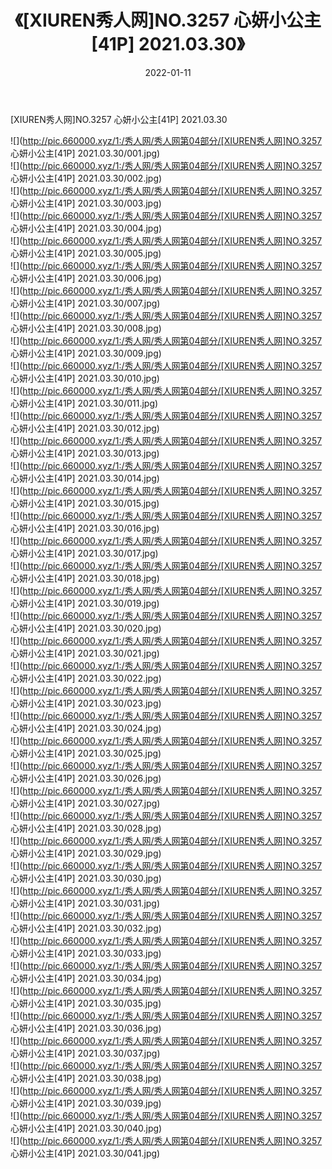 ﻿---
layout: post
title:  《[XIUREN秀人网]NO.3257 心妍小公主[41P] 2021.03.30》
date:   2022-01-11
img: http://pic.660000.xyz/1:/秀人网/秀人网第04部分/[XIUREN秀人网]NO.3257 心妍小公主[41P] 2021.03.30/000.jpg
categories: [美女, 清纯, 唯美]
---

[XIUREN秀人网]NO.3257 心妍小公主[41P] 2021.03.30

 ![](http://pic.660000.xyz/1:/秀人网/秀人网第04部分/[XIUREN秀人网]NO.3257 心妍小公主[41P] 2021.03.30/001.jpg) <br>![](http://pic.660000.xyz/1:/秀人网/秀人网第04部分/[XIUREN秀人网]NO.3257 心妍小公主[41P] 2021.03.30/002.jpg) <br>![](http://pic.660000.xyz/1:/秀人网/秀人网第04部分/[XIUREN秀人网]NO.3257 心妍小公主[41P] 2021.03.30/003.jpg) <br>![](http://pic.660000.xyz/1:/秀人网/秀人网第04部分/[XIUREN秀人网]NO.3257 心妍小公主[41P] 2021.03.30/004.jpg) <br>![](http://pic.660000.xyz/1:/秀人网/秀人网第04部分/[XIUREN秀人网]NO.3257 心妍小公主[41P] 2021.03.30/005.jpg) <br>![](http://pic.660000.xyz/1:/秀人网/秀人网第04部分/[XIUREN秀人网]NO.3257 心妍小公主[41P] 2021.03.30/006.jpg) <br>![](http://pic.660000.xyz/1:/秀人网/秀人网第04部分/[XIUREN秀人网]NO.3257 心妍小公主[41P] 2021.03.30/007.jpg) <br>![](http://pic.660000.xyz/1:/秀人网/秀人网第04部分/[XIUREN秀人网]NO.3257 心妍小公主[41P] 2021.03.30/008.jpg) <br>![](http://pic.660000.xyz/1:/秀人网/秀人网第04部分/[XIUREN秀人网]NO.3257 心妍小公主[41P] 2021.03.30/009.jpg) <br>![](http://pic.660000.xyz/1:/秀人网/秀人网第04部分/[XIUREN秀人网]NO.3257 心妍小公主[41P] 2021.03.30/010.jpg) <br>![](http://pic.660000.xyz/1:/秀人网/秀人网第04部分/[XIUREN秀人网]NO.3257 心妍小公主[41P] 2021.03.30/011.jpg) <br>![](http://pic.660000.xyz/1:/秀人网/秀人网第04部分/[XIUREN秀人网]NO.3257 心妍小公主[41P] 2021.03.30/012.jpg) <br>![](http://pic.660000.xyz/1:/秀人网/秀人网第04部分/[XIUREN秀人网]NO.3257 心妍小公主[41P] 2021.03.30/013.jpg) <br>![](http://pic.660000.xyz/1:/秀人网/秀人网第04部分/[XIUREN秀人网]NO.3257 心妍小公主[41P] 2021.03.30/014.jpg) <br>![](http://pic.660000.xyz/1:/秀人网/秀人网第04部分/[XIUREN秀人网]NO.3257 心妍小公主[41P] 2021.03.30/015.jpg) <br>![](http://pic.660000.xyz/1:/秀人网/秀人网第04部分/[XIUREN秀人网]NO.3257 心妍小公主[41P] 2021.03.30/016.jpg) <br>![](http://pic.660000.xyz/1:/秀人网/秀人网第04部分/[XIUREN秀人网]NO.3257 心妍小公主[41P] 2021.03.30/017.jpg) <br>![](http://pic.660000.xyz/1:/秀人网/秀人网第04部分/[XIUREN秀人网]NO.3257 心妍小公主[41P] 2021.03.30/018.jpg) <br>![](http://pic.660000.xyz/1:/秀人网/秀人网第04部分/[XIUREN秀人网]NO.3257 心妍小公主[41P] 2021.03.30/019.jpg) <br>![](http://pic.660000.xyz/1:/秀人网/秀人网第04部分/[XIUREN秀人网]NO.3257 心妍小公主[41P] 2021.03.30/020.jpg) <br>![](http://pic.660000.xyz/1:/秀人网/秀人网第04部分/[XIUREN秀人网]NO.3257 心妍小公主[41P] 2021.03.30/021.jpg) <br>![](http://pic.660000.xyz/1:/秀人网/秀人网第04部分/[XIUREN秀人网]NO.3257 心妍小公主[41P] 2021.03.30/022.jpg) <br>![](http://pic.660000.xyz/1:/秀人网/秀人网第04部分/[XIUREN秀人网]NO.3257 心妍小公主[41P] 2021.03.30/023.jpg) <br>![](http://pic.660000.xyz/1:/秀人网/秀人网第04部分/[XIUREN秀人网]NO.3257 心妍小公主[41P] 2021.03.30/024.jpg) <br>![](http://pic.660000.xyz/1:/秀人网/秀人网第04部分/[XIUREN秀人网]NO.3257 心妍小公主[41P] 2021.03.30/025.jpg) <br>![](http://pic.660000.xyz/1:/秀人网/秀人网第04部分/[XIUREN秀人网]NO.3257 心妍小公主[41P] 2021.03.30/026.jpg) <br>![](http://pic.660000.xyz/1:/秀人网/秀人网第04部分/[XIUREN秀人网]NO.3257 心妍小公主[41P] 2021.03.30/027.jpg) <br>![](http://pic.660000.xyz/1:/秀人网/秀人网第04部分/[XIUREN秀人网]NO.3257 心妍小公主[41P] 2021.03.30/028.jpg) <br>![](http://pic.660000.xyz/1:/秀人网/秀人网第04部分/[XIUREN秀人网]NO.3257 心妍小公主[41P] 2021.03.30/029.jpg) <br>![](http://pic.660000.xyz/1:/秀人网/秀人网第04部分/[XIUREN秀人网]NO.3257 心妍小公主[41P] 2021.03.30/030.jpg) <br>![](http://pic.660000.xyz/1:/秀人网/秀人网第04部分/[XIUREN秀人网]NO.3257 心妍小公主[41P] 2021.03.30/031.jpg) <br>![](http://pic.660000.xyz/1:/秀人网/秀人网第04部分/[XIUREN秀人网]NO.3257 心妍小公主[41P] 2021.03.30/032.jpg) <br>![](http://pic.660000.xyz/1:/秀人网/秀人网第04部分/[XIUREN秀人网]NO.3257 心妍小公主[41P] 2021.03.30/033.jpg) <br>![](http://pic.660000.xyz/1:/秀人网/秀人网第04部分/[XIUREN秀人网]NO.3257 心妍小公主[41P] 2021.03.30/034.jpg) <br>![](http://pic.660000.xyz/1:/秀人网/秀人网第04部分/[XIUREN秀人网]NO.3257 心妍小公主[41P] 2021.03.30/035.jpg) <br>![](http://pic.660000.xyz/1:/秀人网/秀人网第04部分/[XIUREN秀人网]NO.3257 心妍小公主[41P] 2021.03.30/036.jpg) <br>![](http://pic.660000.xyz/1:/秀人网/秀人网第04部分/[XIUREN秀人网]NO.3257 心妍小公主[41P] 2021.03.30/037.jpg) <br>![](http://pic.660000.xyz/1:/秀人网/秀人网第04部分/[XIUREN秀人网]NO.3257 心妍小公主[41P] 2021.03.30/038.jpg) <br>![](http://pic.660000.xyz/1:/秀人网/秀人网第04部分/[XIUREN秀人网]NO.3257 心妍小公主[41P] 2021.03.30/039.jpg) <br>![](http://pic.660000.xyz/1:/秀人网/秀人网第04部分/[XIUREN秀人网]NO.3257 心妍小公主[41P] 2021.03.30/040.jpg) <br>![](http://pic.660000.xyz/1:/秀人网/秀人网第04部分/[XIUREN秀人网]NO.3257 心妍小公主[41P] 2021.03.30/041.jpg) <br>